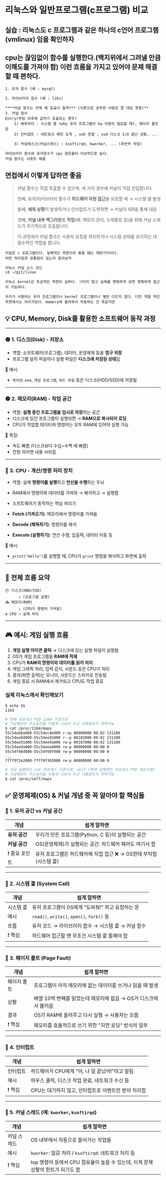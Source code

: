 # 리눅스와 일반프로그램(c프로그램) 비교


## 실습 : 리눅스도 c 프로그램과 같은 하나의 c언어 프로그램(vmlinux) 임을 확인하자

## cpu는 끊임없이 함수를 실행한다.(백지위에서 그려낼 만큼 이해도를 가져야 함) 이런 흐름을 가지고 있어야 문제 해결할 때 편하다.

```
1. 유저 함수 (예 : mysql)

2. 라이브러리 함수 (예 : libc)

****커널 함수는 언제 왜 호출이 될까?** (이론으로 공부한 사람은 잘 대답 못함)**
3. 커널 함수
Entry(부팅 이후에 갑자기 호출되는 경우)  
	1) 예외처리 : 시스템 콜 (why 유저 프로그램이 hw 자원이 필요할 때), 페이지 폴트 등
	2) 인터럽트 : 네트워크 패킷 도착 , usb 연결 , ssd 디스크 I/O 끝난 상황, ...
	
	3) 커널태스크(커널스레드) : ksoftirqd, kworker, ... (후반부 작업)
	
라이브러리 함수와 유저함수가 cpu 점유율이 이상적으로 높다.
커널 함수는 서포트 해줌 
```


## 면접에서 이렇게 답하면 좋음

> 커널 함수는 직접 호출할 수 없으며, 세 가지 경우에 커널이 직접 진입합니다.
> 
> 
> 첫째, 유저/라이브러리 함수가 **하드웨어 자원 접근**을 요청할 때 → 시스템 콜 발생
> 
> 둘째, **예외 상황**이 발생하거나 인터럽트가 도착하면 → 커널이 ISR을 통해 대응
> 
> 셋째, **커널 내부 백그라운드 작업**(예: 메모리 관리, 스케줄링 등)을 위해 커널 스레드가 주기적으로 호출됩니다.
> 
> 이 과정에서 커널 함수는 사용자 요청을 처리하거나 시스템 상태를 유지하는 데 필수적인 역할을 합니다.
> 

```
커널은 c 프로그램이다. 실체적인 측면이라 봤을 떄는 매한가지이다.
어떤 차이점과 공통점이 있는지 알아보자

리눅스 커널 소스 코드 
cd ~/git/linux

리눅스 kernel은 추상적인 측면이 심하다. 그러지 말고 실체를 명확하게 보면 명확하게 접근이 가능하다.

우리가 사용하는 유저 프로그램이나 kernel 프로그램이나 별반 다르지 않다. 다만 역할 적인 측면에서는 차이가있다. memory에 올라와서 작동하는 건 똑같지만

```

## 💡 CPU, Memory, Disk를 활용한 소프트웨어 동작 과정

---

### 🟢 1. **디스크(Disk) - 저장소**

- 역할: 소프트웨어(프로그램), 데이터, 운영체제 등을 **영구 저장**
- 프로그램 설치 파일이나 실행 파일은 **디스크에 저장된 상태**임

📌 예시:

- `파이썬.exe`, `게임 프로그램`, `워드 파일` 등은 디스크(HDD/SSD)에 저장됨

---

### 🟡 2. **메모리(RAM) - 작업 공간**

- 역할: **실행 중인 프로그램을 임시로 저장**하는 공간
- 디스크에 있던 프로그램이 실행되면 → **RAM으로 복사되어 로딩**
- CPU가 작업할 데이터와 명령어는 모두 RAM에 있어야 실행 가능

📌 특징:

- 속도 빠름 (디스크보다 수십~수백 배 빠름)
- 전원 꺼지면 내용 사라짐

---

### 🔴 3. **CPU - 계산/명령 처리 장치**

- 역할: 실제 **명령어를 실행**하고 **연산을 수행**하는 두뇌
- RAM에서 명령어와 데이터를 가져와 → 해석하고 → 실행함
- 소프트웨어가 동작하는 핵심 처리기

- **Fetch (가져오기)**: 메모리에서 명령어를 가져옴
- **Decode (해독하기)**: 명령어를 해석
- **Execute (실행하기)**: 연산 수행, 입출력, 데이터 이동 등

📌 예시:

- `print("Hello")`를 실행할 때, CPU가 `print` 명령을 해석하고 화면에 출력

---

## 🔁 전체 흐름 요약

```
📦 디스크(HDD/SSD)
      ↓ (프로그램 실행)
📥 메모리(RAM)
      ↓ (CPU가 명령어 가져옴)
⚙️ CPU → 실제 처리
```

---

## 🎮 예시: 게임 실행 흐름

1. **게임 실행 아이콘 클릭** → 디스크에 있는 실행 파일이 실행됨
2. OS가 게임 프로그램을 **RAM에 적재**
3. CPU가 **RAM의 명령어와 데이터를 읽어 처리**
4. 게임 그래픽 처리, 입력 감지, 사운드 등은 CPU가 처리
5. 결과(화면 출력)는 모니터, 사운드는 스피커로 전송됨
6. 게임 종료 시 RAM에서 제거되고 CPU도 작업 종료

### 실제 리눅스에서 확인해보기

```bash
$ echo $$
1164

# 현재 프로세스 PID 1164 기준으로
# 가상메모리 주소공간을 어떻게 나눠서 쓰고 사용중인지 파악가능
$ cat /proc/1164/maps
55c54eb8a000-55c54ec8e000 r-xp 00000000 08:02 131100                     /bin/bash 
55c54ee8d000-55c54ee91000 r--p 00103000 08:02 131100                     /bin/bash
55c54ee91000-55c54ee9a000 rw-p 00107000 08:02 131100                     /bin/bash
55c54ee9a000-55c54eea4000 rw-p 00000000 00:00 0
55c54f48d000-55c54f60f000 rw-p 00000000 00:00 0                          [heap]
...
7fff9f2e2000-7fff9f303000 rw-p 00000000 00:00 0                          [stack]

# 지금 실행하는 cat 프로세스 기준으로: self (현재 실행중인 프로세스 PID 대신사용)
# 가상메모리 주소공간을 어떻게 나눠서 쓰고 사용중인지 파악가능
$ cat /proc/self/maps
```

## ✅ **운영체제(OS) & 커널 개념 중 꼭 알아야 할 핵심들**

### 🔹 1. 유저 공간 vs 커널 공간

| 개념 | 쉽게 말하면 |
| --- | --- |
| **유저 공간** | 우리가 만든 프로그램(Python, C 등)이 실행되는 공간 |
| **커널 공간** | OS(운영체제)가 실행되는 공간. 하드웨어 제어도 여기서 함 |
| ❗ 중요 포인트 | 유저 프로그램은 하드웨어에 직접 접근 ❌ → OS한테 부탁함 (시스템 콜) |

---

### 🔹 2. 시스템 콜 (System Call)

| 개념 | 쉽게 말하면 |
| --- | --- |
| 시스템 콜 | 유저 프로그램이 OS에게 “도와줘!” 하고 요청하는 문 |
| 예시 | `read()`, `write()`, `open()`, `fork()` 등 |
| 흐름 | 유저 코드 → 라이브러리 함수 → 시스템 콜 → 커널 함수 |
| ❗ 핵심 | 하드웨어 접근할 땐 무조건 시스템 콜 통해야 함 |

---

### 🔹 3. 페이지 폴트 (Page Fault)

| 개념 | 쉽게 말하면 |
| --- | --- |
| 페이지 폴트 | 프로그램이 아직 메모리에 없는 데이터를 쓰거나 읽을 때 발생 |
| 상황 | 배열 10억 번째를 읽었는데 메모리에 없음 → OS가 디스크에서 불러옴 |
| 결과 | OS가 RAM에 올려주고 다시 실행 → 사용자는 모름 |
| ❗ 핵심 | 메모리를 효율적으로 쓰기 위한 "지연 로딩" 방식의 일부 |

---

### 🔹 4. 인터럽트

| 개념 | 쉽게 말하면 |
| --- | --- |
| 인터럽트 | 하드웨어가 CPU에게 “야, 나 일 끝났어!”라고 알림 |
| 예시 | 마우스 클릭, 디스크 작업 완료, 네트워크 수신 등 |
| ❗ 핵심 | CPU는 대기하지 않고, 인터럽트로 이벤트만 받아 처리함 |

---

### 🔹 5. 커널 스레드 (예: `kworker`, `ksoftirqd`)

| 개념 | 쉽게 말하면 |
| --- | --- |
| 커널 스레드 | OS 내부에서 자동으로 돌아가는 작업들 |
| 예시 | `kworker`: 일감 처리 / `ksoftirqd`: 네트워크 처리 등 |
| ❗ 핵심 | top 명령어 등에서 CPU 점유율이 높을 수 있는데, 이게 문제 상황의 힌트가 되기도 함 |